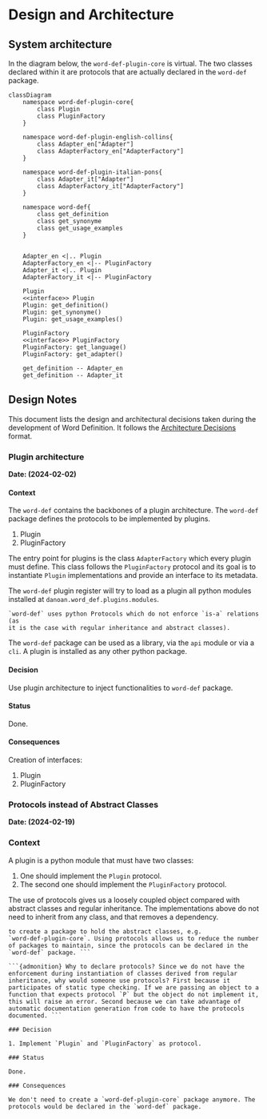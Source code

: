 # Design and Architecture

## System architecture

In the diagram below, the `word-def-plugin-core` is virtual. The two
classes declared within it are protocols that are actually declared
in the `word-def` package.

```{mermaid}
classDiagram
    namespace word-def-plugin-core{
        class Plugin
        class PluginFactory
    }

    namespace word-def-plugin-english-collins{
        class Adapter_en["Adapter"]
        class AdapterFactory_en["AdapterFactory"]
    }

    namespace word-def-plugin-italian-pons{
        class Adapter_it["Adapter"]
        class AdapterFactory_it["AdapterFactory"]
    }

    namespace word-def{
        class get_definition
        class get_synonyme
        class get_usage_examples
    }


    Adapter_en <|.. Plugin
    AdapterFactory_en <|-- PluginFactory
    Adapter_it <|.. Plugin
    AdapterFactory_it <|-- PluginFactory

    Plugin
    <<interface>> Plugin
    Plugin: get_definition()
    Plugin: get_synonyme()
    Plugin: get_usage_examples()

    PluginFactory
    <<interface>> PluginFactory
    PluginFactory: get_language()
    PluginFactory: get_adapter()

    get_definition -- Adapter_en
    get_definition -- Adapter_it

```

## Design Notes

This document lists the design and architectural decisions taken
during the development of Word Definition. It follows
the [Architecture Decisions](https://cognitect.com/blog/2011/11/15/documenting-architecture-decisions.html) format.

### Plugin architecture

**Date: (2024-02-02)**


#### Context

The `word-def` contains the backbones of a plugin architecture. The `word-def`
package defines the protocols to be implemented by plugins.

1. Plugin
2. PluginFactory

The entry point for plugins is the class `AdapterFactory` which every plugin
must define. This class follows the `PluginFactory` protocol and its goal is
to instantiate `Plugin` implementations and provide an interface to its
metadata.

The `word-def` plugin register will try to load as a plugin all python modules
installed at `danoan.word_def.plugins.modules`.

```{admonition} Protocol enforcement
`word-def` uses python Protocols which do not enforce `is-a` relations (as
it is the case with regular inheritance and abstract classes).
```

The `word-def` package can be used as a library, via the `api` module or via
a `cli`. A plugin is installed as any other python package.

#### Decision

Use plugin architecture to inject functionalities to `word-def` package.

#### Status

Done.

#### Consequences

Creation of interfaces:

1. Plugin
2. PluginFactory


### Protocols instead of Abstract Classes

**Date: (2024-02-19)**


### Context

A plugin is a python module that must have two classes:

1. One should implement the `Plugin` protocol.
2. The second one should implement the `PluginFactory` protocol.

The use of protocols gives us a loosely coupled object compared with
abstract classes and regular inheritance. The implementations above do
not need to inherit from any class, and that removes a dependency.

```{admonition} Abstract class If we use abstract classes we would have
to create a package to hold the abstract classes, e.g.
`word-def-plugin-core`. Using protocols allows us to reduce the number
of packages to maintain, since the protocols can be declared in the
`word-def` package. ```

```{admonition} Why to declare protocols? Since we do not have the
enforcement during instantiation of classes derived from regular
inheritance, why would someone use protocols? First because it
participates of static type checking. If we are passing an object to a
function that expects protocol `P` but the object do not implement it,
this will raise an error. Second because we can take advantage of
automatic documentation generation from code to have the protocols
documented. ```

### Decision

1. Implement `Plugin` and `PluginFactory` as protocol.

### Status

Done.

### Consequences

We don't need to create a `word-def-plugin-core` package anymore. The
protocols would be declared in the `word-def` package.
